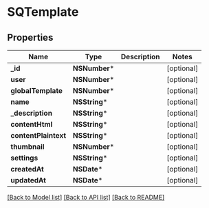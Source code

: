 # SQTemplate

## Properties
Name | Type | Description | Notes
------------ | ------------- | ------------- | -------------
**_id** | **NSNumber*** |  | [optional] 
**user** | **NSNumber*** |  | [optional] 
**globalTemplate** | **NSNumber*** |  | [optional] 
**name** | **NSString*** |  | [optional] 
**_description** | **NSString*** |  | [optional] 
**contentHtml** | **NSString*** |  | [optional] 
**contentPlaintext** | **NSString*** |  | [optional] 
**thumbnail** | **NSNumber*** |  | [optional] 
**settings** | **NSString*** |  | [optional] 
**createdAt** | **NSDate*** |  | [optional] 
**updatedAt** | **NSDate*** |  | [optional] 

[[Back to Model list]](../README.md#documentation-for-models) [[Back to API list]](../README.md#documentation-for-api-endpoints) [[Back to README]](../README.md)


